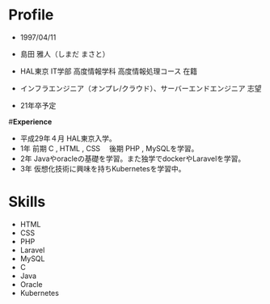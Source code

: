 # **Profile**

- 1997/04/11

- 島田 雅人（しまだ まさと）

- HAL東京 IT学部 高度情報学科 高度情報処理コース 在籍
- インフラエンジニア（オンプレ/クラウド）、サーバーエンドエンジニア 志望
- 21年卒予定



#**Experience**

- 平成29年４月 HAL東京入学。
- 1年 前期 C , HTML , CSS 　後期 PHP , MySQLを学習。
- 2年 Javaやoracleの基礎を学習。また独学でdockerやLaravelを学習。
- 3年 仮想化技術に興味を持ちKubernetesを学習中。



# **Skills**

- HTML
- CSS
- PHP
- Laravel
- MySQL
- C
- Java
- Oracle
- Kubernetes

